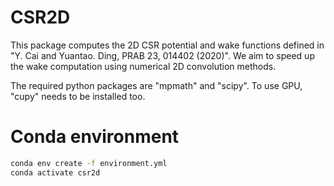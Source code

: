 # CSR2D

This package computes the 2D CSR potential and wake functions defined in "Y. Cai and Yuantao. Ding, PRAB 23, 014402 (2020)". We aim to speed up the wake computation using numerical 2D convolution methods.

The required python packages are "mpmath" and "scipy". To use GPU, "cupy" needs to be installed too.


# Conda environment

```bash
conda env create -f environment.yml
conda activate csr2d
```


